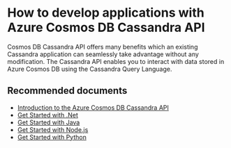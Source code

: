 <properties
	pageTitle="How to get started with Azure Cosmos DB Cassandra" 
	description="How to get started with Azure Cosmos DB Cassandra"
	service="microsoft.documentdb"
	resource="databaseAccounts"
	authors="balaksms"
	displayOrder="401"
	selfHelpType="resource"
	supportTopicIds="32615110"
	resourceTags=""
	productPesIds="15585"
	cloudEnvironments="public"/>

# How to develop applications with Azure Cosmos DB Cassandra API

Cosmos DB Cassandra API offers many benefits which an existing Cassandra application can seamlessly take advantage without any modification.
The Cassandra API enables you to interact with data stored in Azure Cosmos DB using the Cassandra Query Language.

## **Recommended documents**
* [Introduction to the Azure Cosmos DB Cassandra API](https://docs.microsoft.com/azure/cosmos-db/cassandra-introduction)
* [Get Started with .Net](https://docs.microsoft.com/azure/cosmos-db/create-cassandra-dotnet)
* [Get Started with Java](https://docs.microsoft.com/azure/cosmos-db/create-cassandra-java)
* [Get Started with Node.js](https://docs.microsoft.com/en-us/azure/cosmos-db/create-cassandra-nodejs)
* [Get Started with Python](https://docs.microsoft.com/en-us/azure/cosmos-db/create-cassandra-python)
